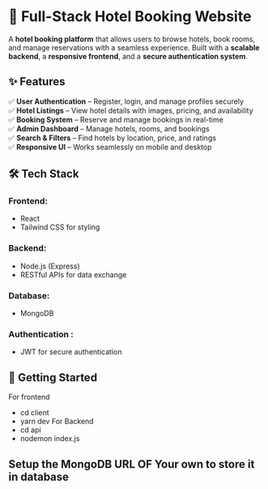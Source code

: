 # 🏨 Full-Stack Hotel Booking Website  

A **hotel booking platform** that allows users to browse hotels, book rooms, and manage reservations with a seamless experience. Built with a **scalable backend**, a **responsive frontend**, and a **secure authentication system**.  

## ✨ Features  
✅ **User Authentication** – Register, login, and manage profiles securely  
✅ **Hotel Listings** – View hotel details with images, pricing, and availability  
✅ **Booking System** – Reserve and manage bookings in real-time  
✅ **Admin Dashboard** – Manage hotels, rooms, and bookings  
✅ **Search & Filters** – Find hotels by location, price, and ratings  
✅ **Responsive UI** – Works seamlessly on mobile and desktop  

## 🛠️ Tech Stack  
### **Frontend:**  
- React
- Tailwind CSS for styling  

### **Backend:**  
- Node.js (Express)
- RESTful APIs for data exchange  

### **Database:**  
- MongoDB  

### **Authentication :**  
- JWT for secure authentication  

## 🚀 Getting Started  
  For frontend 
  * cd client
  * yarn dev
  For Backend
  * cd api
  * nodemon index.js

## Setup the MongoDB URL OF Your own to store it in database